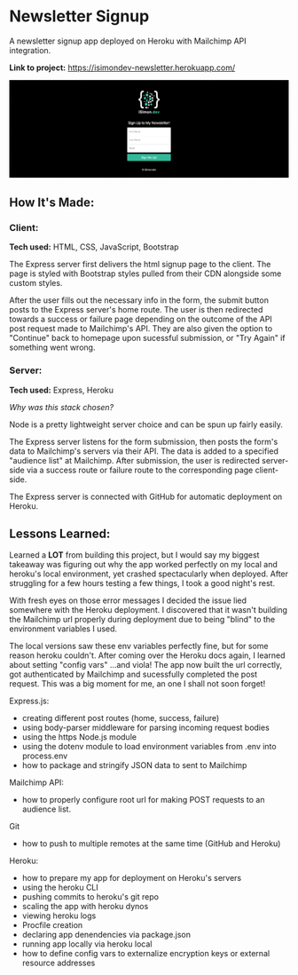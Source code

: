 # Newsletter Signup
A newsletter signup app deployed on Heroku with Mailchimp API integration.

**Link to project:** https://isimondev-newsletter.herokuapp.com/

![newsletter-gif](https://github.com/IsaiahSimon/newsletter-signup/blob/main/public/images/gif-isimondev-newsletter.gif)

## How It's Made:
### Client:
**Tech used:** HTML, CSS, JavaScript, Bootstrap

The Express server first delivers the html signup page to the client. The page is styled with Bootstrap styles pulled from their CDN alongside some custom styles.

After the user fills out the necessary info in the form, the submit button posts to the Express server's home route. The user is then redirected towards a success or failure page depending on the outcome of the API post request made to Mailchimp's API. They are also given the option to "Continue" back to homepage upon sucessful submission, or "Try Again" if something went wrong.

### Server:
**Tech used:** Express, Heroku

*Why was this stack chosen?*

Node is a pretty lightweight server choice and can be spun up fairly easily.

The Express server listens for the form submission, then posts the form's data to Mailchimp's servers via their API. The data is added to a specified "audience list" at Mailchimp. After submission, the user is redirected server-side via a success route or failure route to the corresponding page client-side.

The Express server is connected with GitHub for automatic deployment on Heroku.

## Lessons Learned:
Learned a **LOT** from building this project, but I would say my biggest takeaway was figuring out why the app worked perfectly on my local and heroku's local environment, yet crashed spectacularly when deployed. After struggling for a few hours testing a few things, I took a good night's rest.

With fresh eyes on those error messages I decided the issue lied somewhere with the Heroku deployment. I discovered that it wasn't building the Mailchimp url properly during deployment due to being "blind" to the environment variables I used.

The local versions saw these env variables perfectly fine, but for some reason heroku couldn't. After coming over the Heroku docs again, I learned about setting "config vars" ...and viola! The app now built the url correctly, got authenticated by Mailchimp and sucessfully completed the post request. This was a big moment for me, an one I shall not soon forget!

Express.js:
- creating different post routes (home, success, failure)
- using body-parser middleware for parsing incoming request bodies
- using the https Node.js module
- using the dotenv module to load environment variables from .env into process.env
- how to package and stringify JSON data to sent to Mailchimp

Mailchimp API:
- how to properly configure root url for making POST requests to an audience list.

Git
- how to push to multiple remotes at the same time (GitHub and Heroku)

Heroku:
- how to prepare my app for deployment on Heroku's servers
- using the heroku CLI
- pushing commits to heroku's git repo
- scaling the app with heroku dynos
- viewing heroku logs
- Procfile creation
- declaring app denendencies via package.json
- running app locally via heroku local
- how to define config vars to externalize encryption keys or external resource addresses
